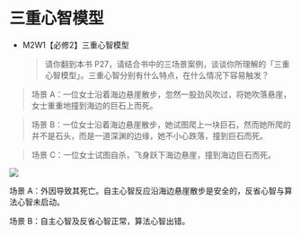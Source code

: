 # 三重心智模型

- M2W1【必修2】三重心智模型
    >请你翻到本书 P27，请结合书中的三场景案例，谈谈你所理解的「三重心智模型」。三重心智分别有什么特点，在什么情况下容易触发？

>场景 A：一位女士沿着海边悬崖散步，忽然一股劲风吹过，将她吹落悬崖，女士重重地撞到海边的巨石上而死。

>场景 B：一位女士沿着海边悬崖散步，她试图爬上一块巨石，然而她所爬的并不是石头，而是一道深渊的边缘，她不小心跌落，撞到巨石而死。

>场景 C：一位女士试图自杀，飞身跃下海边悬崖，撞到海边巨石而死。

![](https://i.loli.net/2021/02/15/j6VtIFg8UoYRnq2.jpg)

场景 A：外因导致其死亡。自主心智反应沿海边悬崖散步是安全的，反省心智与算法心智未启动。

场景 B：自主心智及反省心智正常，算法心智出错。
